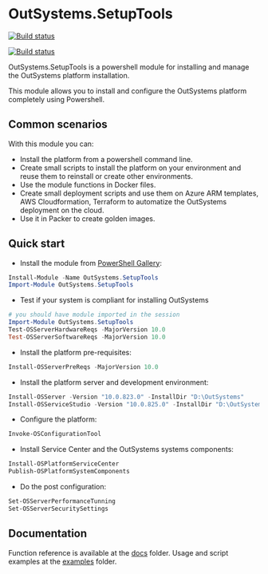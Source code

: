 # OutSystems.SetupTools

[![Build status](https://ci.appveyor.com/api/projects/status/1i4itt105msarmgu/branch/master?svg=true)](https://ci.appveyor.com/project/pintonunes/OutSystems-setuptools/branch/master)

[![Build status](https://ci.appveyor.com/api/projects/status/1i4itt105msarmgu/branch/dev?svg=true)](https://ci.appveyor.com/project/pintonunes/OutSystems-setuptools/branch/dev)

OutSystems.SetupTools is a powershell module for installing and manage the OutSystems platform installation.

This module allows you to install and configure the OutSystems platform completely using Powershell.

## Common scenarios

With this module you can:

* Install the platform from a powershell command line.
* Create small scripts to install the platform on your environment and reuse them to reinstall or create other environments.
* Use the module functions in Docker files.
* Create small deployment scripts and use them on Azure ARM templates, AWS Cloudformation, Terraform to automatize the OutSystems deployment on the cloud.
* Use it in Packer to create golden images.

## Quick start

* Install the module from [PowerShell Gallery](https://www.powershellgallery.com/packages/OutSystems.SetupTools):

```powershell
Install-Module -Name OutSystems.SetupTools
Import-Module OutSystems.SetupTools
```

* Test if your system is compliant for installing OutSystems

```powershell
# you should have module imported in the session
Import-Module OutSystems.SetupTools
Test-OSServerHardwareReqs -MajorVersion 10.0
Test-OSServerSoftwareReqs -MajorVersion 10.0
```

* Install the platform pre-requisites:

```powershell
Install-OSServerPreReqs -MajorVersion 10.0
```

* Install the platform server and development environment:

```powershell
Install-OSServer -Version "10.0.823.0" -InstallDir "D:\OutSystems"
Install-OSServiceStudio -Version "10.0.825.0" -InstallDir "D:\OutSystems"
```

* Configure the platform:

```powershell
Invoke-OSConfigurationTool
```

* Install Service Center and the OutSystems systems components:

```powershell
Install-OSPlatformServiceCenter
Publish-OSPlatformSystemComponents
```

* Do the post configuration:

```powershell
Set-OSServerPerformanceTunning
Set-OSServerSecuritySettings
```

## Documentation

Function reference is available at the [docs](docs) folder.
Usage and script examples at the [examples](examples) folder.
